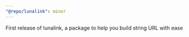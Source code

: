 ```yaml
---
"@repo/lunalink": minor
---
```


First release of lunalink, a package to help you build string URL with ease
